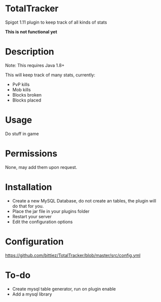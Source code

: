 # TotalTracker

Spigot 1.11 plugin to keep track of all kinds of stats

**This is not functional yet**

# Description
Note: This requires Java 1.8+

This will keep track of many stats, currently:
- PvP kills
- Mob kills
- Blocks broken
- Blocks placed

# Usage

Do stuff in game

# Permissions

None, may add them upon request.


# Installation

- Create a new MySQL Database, do not create an tables, the plugin will do that for you.
- Place the jar file in your plugins folder
- Restart your server
- Edit the configuration options


# Configuration


https://github.com/bittiez/TotalTracker/blob/master/src/config.yml

# To-do
- Create mysql table generator, run on plugin enable
- Add a mysql library